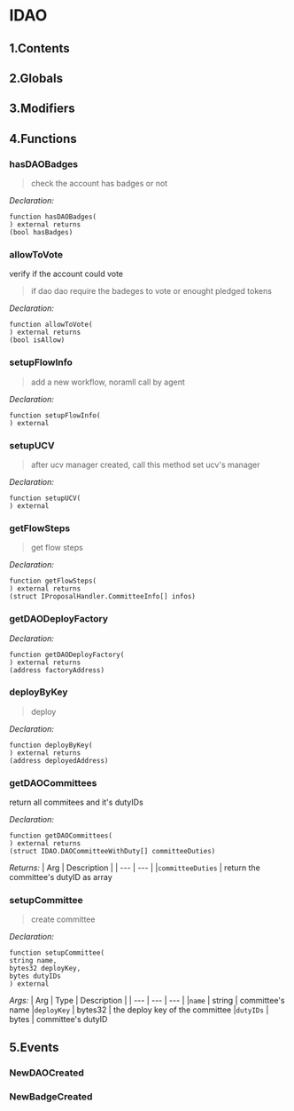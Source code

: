 # IDAO





## 1.Contents
<!-- START doctoc -->
<!-- END doctoc -->

## 2.Globals

## 3.Modifiers

## 4.Functions

### hasDAOBadges

> check the account has badges or not

*Declaration:*
```solidity
function hasDAOBadges(
) external returns
(bool hasBadges)
```




### allowToVote
verify if the account could vote

> if dao dao require the badeges to vote or enought pledged tokens

*Declaration:*
```solidity
function allowToVote(
) external returns
(bool isAllow)
```




### setupFlowInfo

> add a new workflow, noramll call by agent

*Declaration:*
```solidity
function setupFlowInfo(
) external
```




### setupUCV

> after ucv manager created, call this method set ucv's manager

*Declaration:*
```solidity
function setupUCV(
) external
```




### getFlowSteps

> get flow steps

*Declaration:*
```solidity
function getFlowSteps(
) external returns
(struct IProposalHandler.CommitteeInfo[] infos)
```




### getDAODeployFactory



*Declaration:*
```solidity
function getDAODeployFactory(
) external returns
(address factoryAddress)
```




### deployByKey

> deploy

*Declaration:*
```solidity
function deployByKey(
) external returns
(address deployedAddress)
```




### getDAOCommittees
return all commitees and it's dutyIDs



*Declaration:*
```solidity
function getDAOCommittees(
) external returns
(struct IDAO.DAOCommitteeWithDuty[] committeeDuties)
```


*Returns:*
| Arg | Description |
| --- | --- |
|`committeeDuties` | return the committee's dutyID as array

### setupCommittee

> create committee


*Declaration:*
```solidity
function setupCommittee(
string name,
bytes32 deployKey,
bytes dutyIDs
) external
```

*Args:*
| Arg | Type | Description |
| --- | --- | --- |
|`name` | string | committee's name
|`deployKey` | bytes32 | the deploy key of the committee
|`dutyIDs` | bytes | committee's dutyID


## 5.Events
### NewDAOCreated





### NewBadgeCreated





